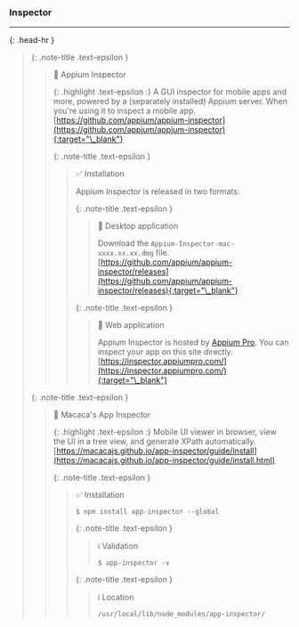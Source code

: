 ### Inspector
<hr>{: .head-hr }

> {: .note-title .text-epsilon } 
>> 🔘 Appium Inspector
>>
>> {: .highlight .text-epsilon :}
>> A GUI inspector for mobile apps and more, powered by a (separately installed) Appium server. 
>> When you're using it to inspect a mobile app.<br>
>> [https://github.com/appium/appium-inspector](https://github.com/appium/appium-inspector){:target="\_blank"}
>>
>>
>> {: .note-title .text-epsilon }
>>> ✅ Installation
>>> 
>>> Appium Inspector is released in two formats:
>>> 
>>> {: .note-title .text-epsilon } 
>>>> 🔘 Desktop application
>>>>
>>>> Download the `Appium-Inspector-mac-xxxx.xx.xx.dmg` file.<br>
>>>> [https://github.com/appium/appium-inspector/releases](https://github.com/appium/appium-inspector/releases){:target="\_blank"}
>>>
>>> 
>>> {: .note-title .text-epsilon } 
>>>> 🔘 Web application
>>>>
>>>> Appium Inspector is hosted by [Appium Pro](https://appiumpro.com/).
>>>> You can inspect your app on this site directly.<br>
>>>> [https://inspector.appiumpro.com/](https://inspector.appiumpro.com/){:target="\_blank"}
>
>
> {: .note-title .text-epsilon }
>> 🔘 Macaca's App Inspector
>>
>> {: .highlight .text-epsilon :}
>> Mobile UI viewer in browser, view the UI in a tree view, and generate XPath automatically.
>> [https://macacajs.github.io/app-inspector/guide/install](https://macacajs.github.io/app-inspector/guide/install.html)
>>
>>
>> {: .note-title .text-epsilon }
>>> ✅ Installation
>>> 
>>> `$ npm install app-inspector --global`
>>>
>>> {: .note-title .text-epsilon }
>>>> ℹ️ Validation
>>>>
>>>> `$ app-inspector -v`
>>>
>>>
>>> {: .note-title .text-epsilon }
>>>> ℹ️ Location
>>>>
>>>> `/usr/local/lib/node_modules/app-inspector/`

